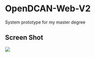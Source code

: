 # OpenDCAN-Web-V2
System prototype for my master degree

## Screen Shot

![](https://s1.ax1x.com/2022/07/16/j5PlYq.png)